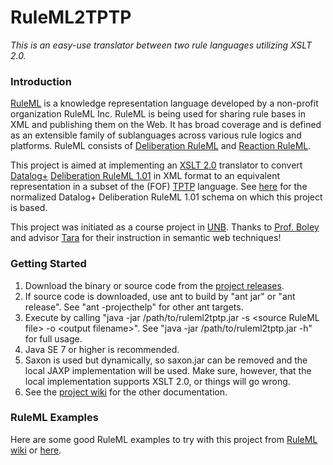 RuleML2TPTP
=============================

*This is an easy-use translator between two rule languages utilizing XSLT 2.0.*

### Introduction

[RuleML](http://wiki.ruleml.org) is a knowledge representation language developed by a non-profit organization RuleML Inc. RuleML is being used for sharing rule bases in XML and publishing them on the Web. It has broad coverage and is defined as an extensible family of sublanguages across various rule logics and platforms. RuleML consists of [Deliberation RuleML](http://wiki.ruleml.org/index.php/Specification_of_Deliberation_RuleML) and [Reaction RuleML](http://wiki.ruleml.org/index.php/Specification_of_Reaction_RuleML). 

This project is aimed at implementing an [XSLT 2.0](http://www.w3.org/TR/xslt20/) translator to convert [Datalog+](http://www.slideshare.net/polibear/datalog-and-its-extensions-for-semantic-web-databases) [Deliberation RuleML 1.01](http://wiki.ruleml.org/index.php/Specification_of_Deliberation_RuleML_1.01) in XML format to an equivalent representation in a subset of the (FOF) [TPTP](http://www.cs.miami.edu/~tptp/) language. See [here](http://deliberation.ruleml.org/1.01/doc/datalogplus_min_normal/) for the normalized Datalog+ Deliberation RuleML 1.01 schema on which this project is based.

This project was initiated as a course project in [UNB](http://www.unb.ca). Thanks to [Prof. Boley](https://github.com/HaroldBoley) and advisor [Tara](https://github.com/greenTara) for their instruction in semantic web techniques!

### Getting Started

1. Download the binary or source code from the [project releases](https://github.com/EdmonL/RuleML2TPTP/releases).
2. If source code is downloaded, use ant to build by "ant jar" or "ant release". See "ant -projecthelp" for other ant targets.
3. Execute by calling "java -jar /path/to/ruleml2tptp.jar -s &lt;source RuleML file&gt; -o &lt;output filename&gt;". See "java -jar /path/to/ruleml2tptp.jar -h" for full usage.
4. Java SE 7 or higher is recommended.
5. Saxon is used but dynamically, so saxon.jar can be removed and the local JAXP implementation will be used. Make sure, however, that the local implementation supports XSLT 2.0, or things will go wrong.
6. See the [project wiki](https://github.com/EdmonL/RuleML2TPTP/wiki) for the other documentation.

### RuleML Examples
Here are some good RuleML examples to try with this project from [RuleML wiki](http://wiki.ruleml.org/index.php/Specification_of_Deliberation_RuleML_1.01#Examples) or [here](http://deliberation.ruleml.org/1.01/exa/DatalogPlus/).
